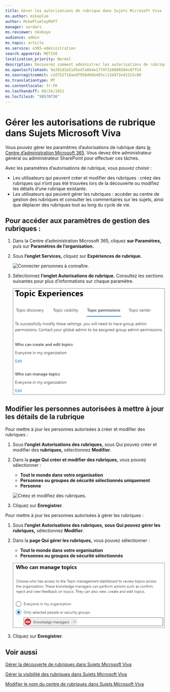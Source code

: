 ```yaml
---
title: Gérer les autorisations de rubrique dans Sujets Microsoft Viva
ms.author: mikeplum
author: MikePlumleyMSFT
manager: serdars
ms.reviewer: nkokoye
audience: admin
ms.topic: article
ms.service: o365-administration
search.appverid: MET150
localization_priority: Normal
description: Découvrez comment administrer les autorisations de rubrique dans Sujets Microsoft Viva.
ms.openlocfilehash: 9a391d3a51d5ed7a8b4e17f4f310600284c87f54
ms.sourcegitcommit: c2d752718aedf958db6b403cc12b972ed1215c00
ms.translationtype: MT
ms.contentlocale: fr-FR
ms.lasthandoff: 08/26/2021
ms.locfileid: "58570736"
---
```

# <a name="manage-topic-permissions-in-microsoft-viva-topics"></a>Gérer les autorisations de rubrique dans Sujets Microsoft Viva

Vous pouvez gérer les paramètres d’autorisations de rubrique dans [le Centre d’administration Microsoft 365](https://admin.microsoft.com). Vous devez être administrateur général ou administrateur SharePoint pour effectuer ces tâches.

Avec les paramètres d’autorisations de rubrique, vous pouvez choisir :

- Les utilisateurs qui peuvent créer et modifier des rubriques : créez des rubriques qui n’ont pas été trouvées lors de la découverte ou modifiez les détails d’une rubrique existante.
- Les utilisateurs qui peuvent gérer les rubriques : accéder au centre de gestion des rubriques et consulter les commentaires sur les sujets, ainsi que déplacer des rubriques tout au long du cycle de vie.

## <a name="to-access-topics-management-settings"></a>Pour accéder aux paramètres de gestion des rubriques :

1. Dans la Centre d’administration Microsoft 365, cliquez **sur Paramètres,** puis sur **Paramètres de l’organisation.**
2. Sous **l’onglet Services,** cliquez sur **Expériences de rubrique.**

    ![Connecter personnes à connaître.](../media/admin-org-knowledge-options-completed.png) 

3. Sélectionnez **l’onglet Autorisations de rubrique.** Consultez les sections suivantes pour plus d’informations sur chaque paramètre.

    ![knowledge-network-settings.](../media/knowledge-network-settings-topic-permissions.png) 

## <a name="change-who-has-permissions-to-update-topic-details"></a>Modifier les personnes autorisées à mettre à jour les détails de la rubrique

Pour mettre à jour les personnes autorisées à créer et modifier des rubriques :

1. Sous **l’onglet Autorisations des rubriques,** sous Qui pouvez créer et modifier des **rubriques,** sélectionnez **Modifier**.
2. Dans la **page Qui créer et modifier des rubriques,** vous pouvez sélectionner :
    - **Tout le monde dans votre organisation**
    - **Personnes ou groupes de sécurité sélectionnés uniquement**
    - **Personne**

    ![Créez et modifiez des rubriques.](../media/k-manage-who-can-create-and-edit.png)  

3. Cliquez sur **Enregistrer**.

Pour mettre à jour les personnes autorisées à gérer les rubriques :

1. Sous **l’onglet Autorisations des rubriques,** **sous Qui pouvez gérer les rubriques,** sélectionnez **Modifier**.
2. Dans la **page Qui gérer les rubriques,** vous pouvez sélectionner :
    - **Tout le monde dans votre organisation**
    - **Personnes ou groupes de sécurité sélectionnés**

    ![Gérer les rubriques.](../media/k-manage-who-can-manage-topics.png)  

3. Cliquez sur **Enregistrer**.

## <a name="see-also"></a>Voir aussi

[Gérer la découverte de rubriques dans Sujets Microsoft Viva](topic-experiences-discovery.md)

[Gérer la visibilité des rubriques dans Sujets Microsoft Viva](topic-experiences-knowledge-rules.md)

[Modifier le nom du centre de rubriques dans Sujets Microsoft Viva](topic-experiences-administration.md)
